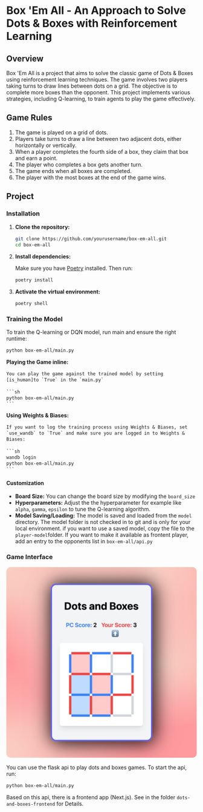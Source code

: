 # Box 'Em All - An Approach to Solve Dots & Boxes with Reinforcement Learning

## Overview

Box 'Em All is a project that aims to solve the classic game of Dots & Boxes using reinforcement learning techniques. The game involves two players taking turns to draw lines between dots on a grid. The objective is to complete more boxes than the opponent. This project implements various strategies, including Q-learning, to train agents to play the game effectively.

## Game Rules

1. The game is played on a grid of dots.
2. Players take turns to draw a line between two adjacent dots, either horizontally or vertically.
3. When a player completes the fourth side of a box, they claim that box and earn a point.
4. The player who completes a box gets another turn.
5. The game ends when all boxes are completed.
6. The player with the most boxes at the end of the game wins.

## Project


### Installation

1. **Clone the repository:**

    ```sh
    git clone https://github.com/yourusername/box-em-all.git
    cd box-em-all
    ```

2. **Install dependencies:**

    Make sure you have [Poetry](https://python-poetry.org/) installed. Then run:

    ```sh
    poetry install
    ```

3. **Activate the virtual environment:**

    ```sh
    poetry shell
    ```

### Training the Model

To train the Q-learning or DQN model, run main and ensure the right runtime:

```sh
python box-em-all/main.py
```


**Playing the Game inline:**

    You can play the game against the trained model by setting [is_human]to `True` in the `main.py`

    ```sh
    python box-em-all/main.py
    ```

**Using Weights & Biases:**

    If you want to log the training process using Weights & Biases, set `use_wandb` to `True` and make sure you are logged in to Weights & Biases:

    ```sh
    wandb login
    python box-em-all/main.py
    ```

#### Customization

- **Board Size:** You can change the board size by modifying the `board_size`
- **Hyperparameters:** Adjust the the hyperparameter for example like `alpha`, `gamma`, `epsilon` to tune the Q-learning algorithm.
- **Model Saving/Loading:** The model is saved and loaded from the `model` directory. The model folder is not checked in to git and is only for your local environment. if you want to use a saved model, copy the file to the `player-model`folder. If you want to make it available as frontent player, add an entry to the opponents list in `box-em-all/api.py`

### Game Interface

![Frontend Screenshot](dots-and-boxes-frontend/screenshot.png)


You can use the flask api to play dots and boxes games. To start the api, run:

```sh
python box-em-all/main.py
```

Based on this api, there is a frontend app (Next.js). See in the folder `dots-and-boxes-frontend` for Details.